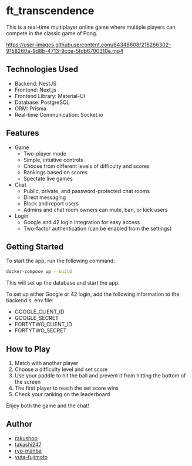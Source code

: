 # ft_transcendence

This is a real-time multiplayer online game where multiple players can compete in the classic game of Pong.

https://user-images.githubusercontent.com/64348608/218266302-9158260a-9d8b-4713-9cce-5fdb6700310e.mp4


## Technologies Used
- Backend: NestJS
- Frontend: Next.js
- Frontend Library: Material-UI
- Database: PostgreSQL
- ORM: Prisma
- Real-time Communication: Socket.io



## Features

- Game
  - Two-player mode
  - Simple, intuitive controls
  - Choose from different levels of difficulty and scores
  - Rankings based on scores
  - Spectate live games
- Chat
  - Public, private, and password-protected chat rooms
  - Direct messaging
  - Block and report users
  - Admins and chat room owners can mute, ban, or kick users
- Login
  - Google and 42 login integration for easy access
  - Two-factor authentication (can be enabled from the settings)

## Getting Started

To start the app, run the following command:

```bash
docker-compose up --build
```
This will set up the database and start the app.


To set up either Google or 42 login, add the following information to the backend's .env file:

- GOOGLE_CLIENT_ID
- GOOGLE_SECRET
- FORTYTWO_CLIENT_ID
- FORTYTWO_SECRET

## How to Play

1. Match with another player
2. Choose a difficulty level and set score
3. Use your paddle to hit the ball and prevent it from hitting the bottom of the screen
4. The first player to reach the set score wins
5. Check your ranking on the leaderboard

Enjoy both the game and the chat!

## Author

- [rakushoo](https://github.com/rakushoo)
- [takashi247](https://github.com/takashi247)
- [ryo-manba](https://github.com/ryo-manba)
- [yuta-fujimoto](https://github.com/yuta-fujimoto)
